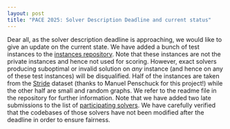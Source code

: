 ```yaml
---
layout: post
title: "PACE 2025: Solver Description Deadline and current status"
---
```


Dear all, as the solver description deadline is approaching, we would like to give an update on the current state.
We have added a bunch of test instances to the [instances repository](https://github.com/MarioGrobler/PACE2025-instances). Note that these instances are not the private instances and hence not used for scoring. However, exact solvers producing suboptimal or invalid solution on *any* instance (and hence on any of these test instances) will be disqualified. Half of the instances are taken from the [Stride](https://domset.algorithm.engineering/) dataset (thanks to Manuel Penschuck for this project!) while the other half are small and random graphs. We refer to the readme file in the repository for further information.
Note that we have added two late submissions to the list of [participating solvers](/2025/submissions). We have carefully verified that the codebases of those solvers have not been modified after the deadline in order to ensure fairness.